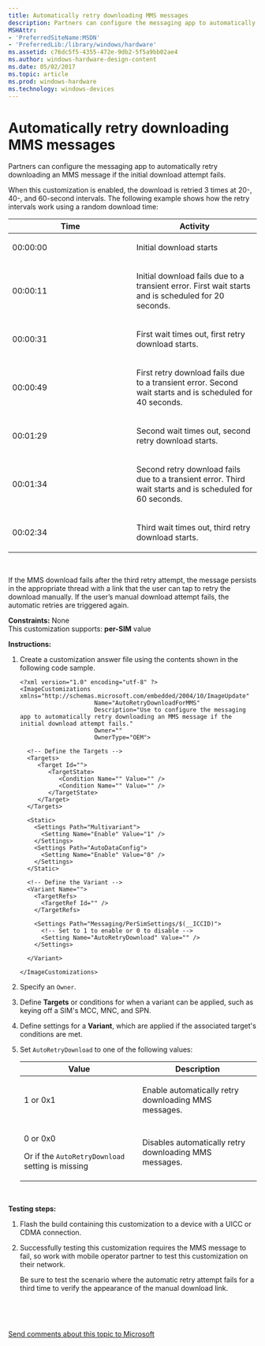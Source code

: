 ```yaml
---
title: Automatically retry downloading MMS messages
description: Partners can configure the messaging app to automatically retry downloading an MMS message if the initial download attempt fails.
MSHAttr:
- 'PreferredSiteName:MSDN'
- 'PreferredLib:/library/windows/hardware'
ms.assetid: c76dc5f5-4355-472e-9db2-5f5a9bb02ae4
ms.author: windows-hardware-design-content
ms.date: 05/02/2017
ms.topic: article
ms.prod: windows-hardware
ms.technology: windows-devices
---
```


# Automatically retry downloading MMS messages


Partners can configure the messaging app to automatically retry downloading an MMS message if the initial download attempt fails.

When this customization is enabled, the download is retried 3 times at 20-, 40-, and 60-second intervals. The following example shows how the retry intervals work using a random download time:

<table>
<colgroup>
<col width="50%" />
<col width="50%" />
</colgroup>
<thead>
<tr class="header">
<th>Time</th>
<th>Activity</th>
</tr>
</thead>
<tbody>
<tr class="odd">
<td><p>00:00:00</p></td>
<td><p>Initial download starts</p></td>
</tr>
<tr class="even">
<td><p>00:00:11</p></td>
<td><p>Initial download fails due to a transient error. First wait starts and is scheduled for 20 seconds.</p></td>
</tr>
<tr class="odd">
<td><p>00:00:31</p></td>
<td><p>First wait times out, first retry download starts.</p></td>
</tr>
<tr class="even">
<td><p>00:00:49</p></td>
<td><p>First retry download fails due to a transient error. Second wait starts and is scheduled for 40 seconds.</p></td>
</tr>
<tr class="odd">
<td><p>00:01:29</p></td>
<td><p>Second wait times out, second retry download starts.</p></td>
</tr>
<tr class="even">
<td><p>00:01:34</p></td>
<td><p>Second retry download fails due to a transient error. Third wait starts and is scheduled for 60 seconds.</p></td>
</tr>
<tr class="odd">
<td><p>00:02:34</p></td>
<td><p>Third wait times out, third retry download starts.</p></td>
</tr>
</tbody>
</table>

 

If the MMS download fails after the third retry attempt, the message persists in the appropriate thread with a link that the user can tap to retry the download manually. If the user’s manual download attempt fails, the automatic retries are triggered again.

<a href="" id="constraints---none"></a>**Constraints:** None  
This customization supports: **per-SIM** value

<a href="" id="instructions-"></a>**Instructions:**  
1.  Create a customization answer file using the contents shown in the following code sample.

    ``` syntax
    <?xml version="1.0" encoding="utf-8" ?>  
    <ImageCustomizations xmlns="http://schemas.microsoft.com/embedded/2004/10/ImageUpdate"  
                         Name="AutoRetryDownloadForMMS"  
                         Description="Use to configure the messaging app to automatically retry downloading an MMS message if the initial download attempt fails."  
                         Owner=""  
                         OwnerType="OEM"> 
      
      <!-- Define the Targets --> 
      <Targets>
         <Target Id="">
            <TargetState>
               <Condition Name="" Value="" />
               <Condition Name="" Value="" />
            </TargetState>
         </Target>
      </Targets>
      
      <Static>
        <Settings Path="Multivariant">
          <Setting Name="Enable" Value="1" />
        </Settings>
        <Settings Path="AutoDataConfig">
          <Setting Name="Enable" Value="0" />
        </Settings>
      </Static>

      <!-- Define the Variant -->
      <Variant Name=""> 
        <TargetRefs>
          <TargetRef Id="" /> 
        </TargetRefs>

        <Settings Path="Messaging/PerSimSettings/$(__ICCID)">  
          <!-- Set to 1 to enable or 0 to disable -->
          <Setting Name="AutoRetryDownload" Value="" />         
        </Settings>  

      </Variant>

    </ImageCustomizations>
    ```

2.  Specify an `Owner`.

3.  Define **Targets** or conditions for when a variant can be applied, such as keying off a SIM's MCC, MNC, and SPN.

4.  Define settings for a **Variant**, which are applied if the associated target's conditions are met.

5.  Set `AutoRetryDownload` to one of the following values:

    <table>
    <colgroup>
    <col width="50%" />
    <col width="50%" />
    </colgroup>
    <thead>
    <tr class="header">
    <th>Value</th>
    <th>Description</th>
    </tr>
    </thead>
    <tbody>
    <tr class="odd">
    <td><p>1 or 0x1</p></td>
    <td><p>Enable automatically retry downloading MMS messages.</p></td>
    </tr>
    <tr class="even">
    <td><p>0 or 0x0</p>
    <p>Or if the <code>AutoRetryDownload</code> setting is missing</p></td>
    <td><p>Disables automatically retry downloading MMS messages.</p></td>
    </tr>
    </tbody>
    </table>

     

<a href="" id="testing-steps-"></a>**Testing steps:**  
1.  Flash the build containing this customization to a device with a UICC or CDMA connection.

2.  Successfully testing this customization requires the MMS message to fail, so work with mobile operator partner to test this customization on their network.

    Be sure to test the scenario where the automatic retry attempt fails for a third time to verify the appearance of the manual download link.

 

 

[Send comments about this topic to Microsoft](mailto:wsddocfb@microsoft.com?subject=Documentation%20feedback%20%5Bp_phCustomization\p_phCustomization%5D:%20Automatically%20retry%20downloading%20MMS%20messages%20%20RELEASE:%20%289/7/2016%29&body=%0A%0APRIVACY%20STATEMENT%0A%0AWe%20use%20your%20feedback%20to%20improve%20the%20documentation.%20We%20don't%20use%20your%20email%20address%20for%20any%20other%20purpose,%20and%20we'll%20remove%20your%20email%20address%20from%20our%20system%20after%20the%20issue%20that%20you're%20reporting%20is%20fixed.%20While%20we're%20working%20to%20fix%20this%20issue,%20we%20might%20send%20you%20an%20email%20message%20to%20ask%20for%20more%20info.%20Later,%20we%20might%20also%20send%20you%20an%20email%20message%20to%20let%20you%20know%20that%20we've%20addressed%20your%20feedback.%0A%0AFor%20more%20info%20about%20Microsoft's%20privacy%20policy,%20see%20http://privacy.microsoft.com/default.aspx. "Send comments about this topic to Microsoft")




